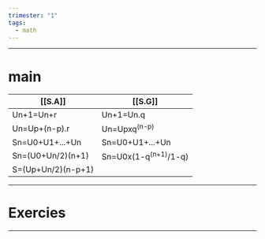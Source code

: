 ```yaml
---
trimester: "1"
tags:
  - math
---
```


---
# main
| [[S.A]]            | [[S.G]]   |
| ------------------ | --------- |
| Un+1=Un+r          | Un+1=Un.q |
| Un=Up+(n-p).r      | Un=Upxq<sup>(n-p)</sup> |
| Sn=U0+U1+...+Un    | Sn=U0+U1+...+Un           |
| Sn=(U0+Un/2)(n+1)  |   Sn=U0x(1-q<sup>(n+1)</sup>/1-q)        |
| S=(Up+Un/2)(n-p+1) |           |

---
# Exercies

---

